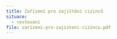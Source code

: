 ```yaml
---
title: Zařízení pro zajištění cizinců
situace:
  - cestovani
file: zarizeni-pro-zajisteni-cizincu.pdf
---
```

